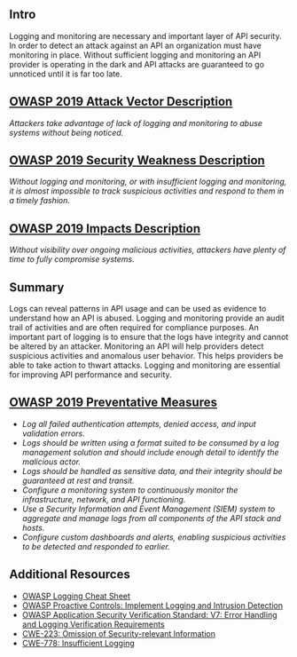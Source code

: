 ## Intro

Logging and monitoring are necessary and important layer of API security. In order to detect an attack against an API an organization must have monitoring in place. Without sufficient logging and monitoring an API provider is operating in the dark and API attacks are guaranteed to go unnoticed until it is far too late. 

## [OWASP 2019 Attack Vector Description](https://owasp.org/API-Security/editions/2019/en/0xaa-insufficient-logging-monitoring/)

_Attackers take advantage of lack of logging and monitoring to abuse systems without being noticed._

## [OWASP 2019 Security Weakness Description](https://owasp.org/API-Security/editions/2019/en/0xaa-insufficient-logging-monitoring/)

_Without logging and monitoring, or with insufficient logging and monitoring, it is almost impossible to track suspicious activities and respond to them in a timely fashion._

## [OWASP 2019 Impacts Description](https://owasp.org/API-Security/editions/2019/en/0xaa-insufficient-logging-monitoring/)

_Without visibility over ongoing malicious activities, attackers have plenty of time to fully compromise systems._

## Summary

Logs can reveal patterns in API usage and can be used as evidence to understand how an API is abused. Logging and monitoring provide an audit trail of activities and are often required for compliance purposes. An important part of logging is to ensure that the logs have integrity and cannot be altered by an attacker. Monitoring an API will help providers detect suspicious activities and anomalous user behavior. This helps providers be able to take action to thwart attacks. Logging and monitoring are essential for improving API performance and security.

## [OWASP 2019 Preventative Measures](https://owasp.org/API-Security/editions/2019/en/0xaa-insufficient-logging-monitoring/)

- _Log all failed authentication attempts, denied access, and input validation errors._
- _Logs should be written using a format suited to be consumed by a log management solution and should include enough detail to identify the malicious actor._
- _Logs should be handled as sensitive data, and their integrity should be guaranteed at rest and transit._
- _Configure a monitoring system to continuously monitor the infrastructure, network, and API functioning._
- _Use a Security Information and Event Management (SIEM) system to aggregate and manage logs from all components of the API stack and hosts._
- _Configure custom dashboards and alerts, enabling suspicious activities to be detected and responded to earlier._

## Additional Resources

- [OWASP Logging Cheat Sheet](https://www.owasp.org/index.php/Logging_Cheat_Sheet)
- [OWASP Proactive Controls: Implement Logging and Intrusion Detection](https://www.owasp.org/index.php/OWASP_Proactive_Controls)
- [OWASP Application Security Verification Standard: V7: Error Handling and Logging Verification Requirements](https://github.com/OWASP/ASVS/blob/master/4.0/en/0x15-V7-Error-Logging.md)
- [CWE-223: Omission of Security-relevant Information](https://cwe.mitre.org/data/definitions/223.html)
- [CWE-778: Insufficient Logging](https://cwe.mitre.org/data/definitions/778.html)